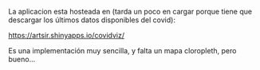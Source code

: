 La aplicacion esta hosteada en (tarda un poco en cargar porque tiene que descargar los últimos datos disponibles del covid):  

https://artsir.shinyapps.io/covidviz/  

Es una implementación muy sencilla, y falta un mapa cloropleth, pero bueno...
